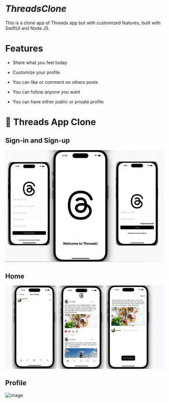# _ThreadsClone_
This is a clone app of Threads app but with customized features, built with SwiftUI and Node JS. 

# Features
- Share what you feel today

- Customize your profile

- You can like or comment on others posts

- You can follow anyone you want

- You can have either public or private profile
  
# 📱 Threads App Clone

## Sign-in and Sign-up 

<img src="img1.jpg" alt="image">

## Home 

<img src="img2.jpg" alt="image">

## Profile 

<img src="assets/image3.png" alt="image">
